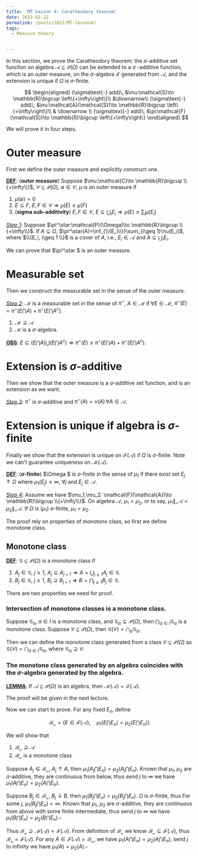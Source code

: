 ```yaml
---
title: 'MT Lesson 4: Caratheodory theorem'
date: 2022-02-22
permalink: /posts/2022/MT-lesson4/
tags:
  - Measure theory


---
```


In this section, we prove the Caratheodory theorem: the $\sigma$-additive set function on algebra $\mathcal{A}\subseteq \mathcal{P}(\Omega)$ can be extended to a $\sigma$ -additive function, which is an outer measure, on the $\sigma$-algebra $\mathcal{F}$ generated from $\mathcal{A}$, and the extension is unique if $\Omega$ is $\sigma$-finite. 


$$
\begin{aligned}
(\sigma\text{-} add)\, &\mu:\mathcal{S}\to \mathbb{R}\bigcup \left\{+\infty\right\}\\
&\downarrow\\
(\sigma\text{-} add)\, &\nu:\mathcal{A}(\mathcal{S})\to \mathbb{R}\bigcup \left\{+\infty\right\}\\
& \downarrow \\
(\sigma\text{-} add)\, &\pi:\mathcal{F}(\mathcal{S})\to \mathbb{R}\bigcup \left\{+\infty\right\}
\end{aligned}
$$


We will prove it in four steps.

# Outer measure

First we define the outer measure and explicitly construct one.

**<u>DEF</u>**: (**outer measure**) Suppose $\mu:\mathcal{C}\to \mathbb{R}\bigcup \\{+\infty\\}$,  $\mathcal{C}\subseteq \mathcal{P}(\Omega)$, $\emptyset \in \mathcal{C}$, $\mu$ is an outer measure if 

1. $\mu(\emptyset)=0$
2. $E\subseteq F$, $E, F\in\mathcal{C} \Longrightarrow \mu(E)\leq \mu(F)$
3. (**sigma sub-additivity**) $E, F\in \mathcal{C}$, $E\subseteq \bigcup_i E_i\Longrightarrow \mu(E)\leq \sum_i\mu(E_i)$

*<u>Step 1</u>*: Suppose $\pi^\star:\mathcal{P}(\Omega)\to \mathbb{R}\bigcup \\{+\infty\\}$. If $A\subseteq \Omega$, $\pi^\star(A)=\inf_{\\{E_i\\}}\sum_{i\geq 1}\nu(E_i)$, where $\\{E_i, i\geq 1 \\}$ is a cover of $A$, i.e., $E_i\in \mathcal{A}$ and $A\subseteq \bigcup_{i} E_i$.

We can prove that $\pi^\star $ is an outer measure. 

# Measurable set

Then we construct the measurable set in the sense of the outer measure.

*<u>Step 2</u>*: $\mathcal{M}$ is a measurable set in the sense of $\pi^\star$, $A\in \mathcal{M}$ if $\forall E\in \mathcal{M}$, $\pi^\star(E)=\pi^\star(E\bigcap A)+\pi^\star (E\bigcap A^c)$. 

1. $\mathcal{M}\supseteq \mathcal{A}$ 
2. $\mathcal{M}$ is a $\sigma$-algebra.

**<u>OBS</u>**: $E\subseteq (E\bigcap A)\bigcup (E\bigcap A^c)\Longrightarrow \pi^\star(E)\leq \pi^\star(E\bigcap A)+\pi^\star(E\bigcap A^c)$.

# Extension is $\sigma$-additive 

Then we show that the outer measure is a $\sigma$-additive set function, and is an extension as we want.

*<u>Step 3</u>*: $\pi^\star$ is $\sigma$-additive and $\pi^\star(A)=\nu(A)\, \forall A\in \mathcal{A}$.

# Extension is unique if algebra is $\sigma$-finite

Finally we show that the extension is unique on $\mathcal{F}(\mathcal{A})$ if $\Omega$ is $\sigma$-finite. Note we can't guarantee uniqueness on $\mathcal{M}(\mathcal{A})$.

**<u>DEF</u>**: (**$\sigma$-finite**) $\Omega $ is $\sigma$-finite in the sense of $\mu_1$ if there exist set $E_j\uparrow \Omega$ where $\mu_1(E_j)\leq \infty$, $\forall j$ and $E_j\in \mathcal{A}$.

*<u>Step 4</u>*: Assume we have $\mu_1,\mu_2: \mathcal{F}(\mathcal{A})\to \mathbb{R}\bigcup \\{+\infty\\}$. On algebra $\mathcal{A}$, $\mu_1=\mu_2$, or to say, $\mu_1\|\_\mathcal{A}=\mu_2\|\_\mathcal{A}$. If $\Omega$ is ($\mu_1$) $\sigma$-finite, $\mu_1=\mu_2$.

The proof rely on properties of monotone class, so first we define monotone class.

## Monotone class

**<u>DEF</u>**: $\mathcal{G}\subseteq \mathcal{P}(\Omega)$ is a monotone class if 

1. $A_j\in \mathcal{G}$, $j\geq 1$, $A_j\subseteq A_{j+1}\Longrightarrow A=\bigcup_{j\geq 1}A_j \in \mathcal{G}$.
2. $B_j\in \mathcal{G}$, $j\geq 1$, $B_j\supseteq B_{j+1}\Longrightarrow B=\bigcap_{j\geq 1}B_j\in \mathcal{G}$.

There are two properties we need for proof.

### Intersection of monotone classes is a monotone class.

Suppose $\mathcal{G_\alpha}, \alpha\in I$ is a monotone class, and $\mathcal{G_\alpha}\subseteq \mathcal{P}(\Omega)$, then $\bigcap_{\alpha\in I}\mathcal{G_\alpha}$ is a monotone class. Suppose $\mathcal{C} \subseteq \mathcal{P}(\Omega)$, then $\mathcal{G}(\mathcal{C})=\bigcap_\alpha \mathcal{G}_\alpha$.

Then we can define the monotone class generated from a class $\mathcal{C}\subseteq \mathcal{P}(\Omega)$ as $\mathcal{G}(\mathcal{C})=\bigcap_{\alpha\in I}\mathcal{G_\alpha}$, where $\mathcal{G_\alpha}\supseteq\mathcal{C}$. 

### The monotone class generated by an algebra coincides with the $\sigma$-algebra generated by the algebra.

**<u>LEMMA</u>**: If $\mathcal{A}\subseteq \mathcal{P}(\Omega)$ is an algebra, then $\mathcal{M}(\mathcal{A})=\mathcal{F}(\mathcal{A})$.

The proof will be given in the next lecture.

Now we can start to prove. For any fixed $E_n$, define


$$
\mathcal{B_n}=\left\{E\in\mathcal{F}(\mathcal{A}),\quad \mu_1(E\bigcap E_n)=\mu_2(E\bigcap E_n)  \right\}
$$


We will show that 

1. $\mathcal{B_n}\supseteq \mathcal{A}$
2. $\mathcal{B_n}$ is a monotone class

Suppose $A_j\in \mathcal{B_n}$, $A_j\uparrow A$, then $\mu_1(A_j\bigcap E_n)=\mu_2(A_j\bigcap E_n)$. Known that $\mu_1$, $\mu_2$ are $\sigma$-additive, they are continuous from below, thus send $j$ to $\infty$ we have $\mu_1(A\bigcap E_n)=\mu_2(A\bigcap E_n)$.

Suppose $B_j\in \mathcal{B_n}$, $B_j\downarrow B$, then $\mu_1(B_j\bigcap E_n)=\mu_2(B_j\bigcap E_n)$. $\Omega$ is $\sigma$-finite, thus For some $j$, $\mu_1(B_j\bigcap E_n)<\infty$. Known that $\mu_1$, $\mu_2$ are $\sigma$-additive, they are continuous from above with some finite intermediate, thus send $j$ to $\infty$ we have $\mu_1(B\bigcap E_n)=\mu_2(B\bigcap E_n)$.$\square$

Thus $\mathcal{B_n}\supseteq \mathcal{M}(\mathcal{A})=\mathcal{F}(\mathcal{A})$. From definition of $\mathcal{B_n}$ we know $\mathcal{B_n}\subseteq \mathcal{F}(\mathcal{A})$, thus $\mathcal{B_n}=\mathcal{F}(\mathcal{A})$. For any $A\in \mathcal{F}(\mathcal{A})=\mathcal{B_n}$, we have $\mu_1(A\bigcap E_n)=\mu_2(A\bigcap E_n)$, send $j$ to infinity we have $\mu_1(A)=\mu_2(A)$.$\square$ 
